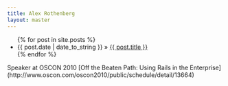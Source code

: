 ```yaml
---
title: Alex Rothenberg
layout: master
---
```


<ul class="posts">
  {% for post in site.posts %}
    <li><span>{{ post.date | date_to_string }}</span> &raquo; <a href="{{ post.url }}">{{ post.title }}</a></li>
  {% endfor %}
</ul>

<div>
  Speaker at OSCON 2010 [Off the Beaten Path: Using Rails in the Enterprise](http://www.oscon.com/oscon2010/public/schedule/detail/13664)
</div>
